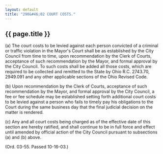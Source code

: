 ```yaml
---
layout: default
title: "290&#46;02 COURT COSTS."
---
```


{{ page.title }}
----------------

(a)  The court costs to be levied against each person convicted of a criminal or traffic violation in the Mayor's Court shall be as established by the City Council from time to time, upon recommendation by the Clerk of Courts, acceptance of such recommendation by the Mayor, and formal approval by the City Council. To such costs shall be added all those costs, which are required to be collected and remitted to the State by Ohio R.C. 2743.70, 2949.091 and any other applicable sections of the Ohio Revised Code.

(b)  Upon recommendation by the Clerk of Courts, acceptance of such recommendation by the Mayor, and formal approval by the City Council, a fee or fee schedule may be established setting forth additional court costs to be levied against a person who fails to timely pay his obligations to the Court during the same business day that the final judicial decision on the matter is rendered.

(c) Any and all court costs being charged as of the effective date of this section are hereby ratified, and shall continue to be in full force and effect until amended by official action of the City Council pursuant to subsections (a) and (b) above.

(Ord. 03-55. Passed 10-16-03.)